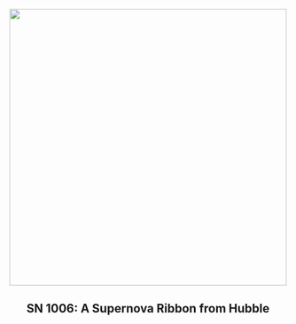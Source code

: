 
<p align="center"><img src="https://apod.nasa.gov/apod/image/2308/SN1006_Hubble_960.jpg" width="500" height="500"></p>
<h2 align="center"> SN 1006: A Supernova Ribbon from Hubble </h2>
